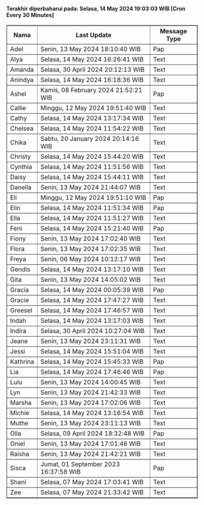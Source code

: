 #### Terakhir diperbaharui pada: Selasa, 14 May 2024 19:03:03 WIB [Cron Every 30 Minutes]

<table border='1'><tr><th>Nama</th><th>Last Update</th><th>Message Type</th></tr><tr><td>Adel</td><td>Senin, 13 May 2024 18:10:40 WIB</td><td>Pap</td></tr><tr><td>Alya</td><td>Selasa, 14 May 2024 16:26:41 WIB</td><td>Text</td></tr><tr><td>Amanda</td><td>Selasa, 30 April 2024 20:12:13 WIB</td><td>Text</td></tr><tr><td>Anindya</td><td>Selasa, 14 May 2024 16:18:36 WIB</td><td>Text</td></tr><tr><td>Ashel</td><td>Kamis, 08 February 2024 21:52:21 WIB</td><td>Pap</td></tr><tr><td>Callie</td><td>Minggu, 12 May 2024 19:51:40 WIB</td><td>Text</td></tr><tr><td>Cathy</td><td>Selasa, 14 May 2024 13:17:34 WIB</td><td>Text</td></tr><tr><td>Chelsea</td><td>Selasa, 14 May 2024 11:54:22 WIB</td><td>Text</td></tr><tr><td>Chika</td><td>Sabtu, 20 January 2024 20:14:16 WIB</td><td>Text</td></tr><tr><td>Christy</td><td>Selasa, 14 May 2024 15:44:20 WIB</td><td>Text</td></tr><tr><td>Cynthia</td><td>Selasa, 14 May 2024 11:51:56 WIB</td><td>Text</td></tr><tr><td>Daisy</td><td>Selasa, 14 May 2024 15:44:11 WIB</td><td>Text</td></tr><tr><td>Danella</td><td>Senin, 13 May 2024 21:44:07 WIB</td><td>Text</td></tr><tr><td>Eli</td><td>Minggu, 12 May 2024 19:51:10 WIB</td><td>Pap</td></tr><tr><td>Elin</td><td>Selasa, 14 May 2024 11:51:34 WIB</td><td>Pap</td></tr><tr><td>Ella</td><td>Selasa, 14 May 2024 11:51:27 WIB</td><td>Text</td></tr><tr><td>Feni</td><td>Selasa, 14 May 2024 15:21:40 WIB</td><td>Pap</td></tr><tr><td>Fiony</td><td>Senin, 13 May 2024 17:02:40 WIB</td><td>Text</td></tr><tr><td>Flora</td><td>Senin, 13 May 2024 17:02:35 WIB</td><td>Text</td></tr><tr><td>Freya</td><td>Senin, 06 May 2024 10:12:17 WIB</td><td>Text</td></tr><tr><td>Gendis</td><td>Selasa, 14 May 2024 13:17:10 WIB</td><td>Text</td></tr><tr><td>Gita</td><td>Senin, 13 May 2024 14:05:02 WIB</td><td>Text</td></tr><tr><td>Gracia</td><td>Selasa, 14 May 2024 00:05:39 WIB</td><td>Pap</td></tr><tr><td>Gracie</td><td>Selasa, 14 May 2024 17:47:27 WIB</td><td>Text</td></tr><tr><td>Greesel</td><td>Selasa, 14 May 2024 17:46:57 WIB</td><td>Text</td></tr><tr><td>Indah</td><td>Selasa, 14 May 2024 13:17:03 WIB</td><td>Text</td></tr><tr><td>Indira</td><td>Selasa, 30 April 2024 10:27:04 WIB</td><td>Text</td></tr><tr><td>Jeane</td><td>Senin, 13 May 2024 23:11:31 WIB</td><td>Text</td></tr><tr><td>Jessi</td><td>Selasa, 14 May 2024 15:51:04 WIB</td><td>Text</td></tr><tr><td>Kathrina</td><td>Selasa, 14 May 2024 15:45:33 WIB</td><td>Pap</td></tr><tr><td>Lia</td><td>Selasa, 14 May 2024 17:46:46 WIB</td><td>Pap</td></tr><tr><td>Lulu</td><td>Senin, 13 May 2024 14:00:45 WIB</td><td>Text</td></tr><tr><td>Lyn</td><td>Senin, 13 May 2024 21:42:33 WIB</td><td>Text</td></tr><tr><td>Marsha</td><td>Senin, 13 May 2024 17:02:06 WIB</td><td>Text</td></tr><tr><td>Michie</td><td>Selasa, 14 May 2024 13:16:54 WIB</td><td>Text</td></tr><tr><td>Muthe</td><td>Senin, 13 May 2024 23:11:13 WIB</td><td>Text</td></tr><tr><td>Olla</td><td>Selasa, 09 April 2024 18:32:48 WIB</td><td>Pap</td></tr><tr><td>Oniel</td><td>Senin, 13 May 2024 17:01:46 WIB</td><td>Text</td></tr><tr><td>Raisha</td><td>Senin, 13 May 2024 21:42:21 WIB</td><td>Text</td></tr><tr><td>Sisca</td><td>Jumat, 01 September 2023 16:37:58 WIB</td><td>Pap</td></tr><tr><td>Shani</td><td>Selasa, 07 May 2024 17:03:41 WIB</td><td>Text</td></tr><tr><td>Zee</td><td>Selasa, 07 May 2024 21:33:42 WIB</td><td>Text</td></tr></table>